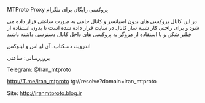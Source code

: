 MTProto Proxy پروکسی رایگان برای تلگرام

در این کانال پروکسی های بدون اسپانسر و کانال حامی به صورت ساعتی قرار داده می شود و برای راحتی کار شبیه ساز کانال در سایت قرار داده شده است تا بدون استفاده از فیلتر
شکن و با استفاده از مروگر به پروکسی های داخل کانال دسترسی داشته باشید

اندروید، دسکتاپ، آی او اس و لینوکس

بروزرسانی: ساعتی

Telegram: @Iran_mtproto

http://T.me/iran_mtproto
tg://resolve?domain=iran_mtproto

Site: http://iranmtproto.blog.ir
